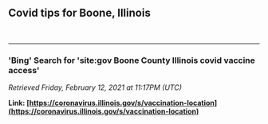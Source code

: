 ## Covid tips for Boone, Illinois


<br>

---
### 'Bing' Search for **'site:gov Boone County Illinois covid vaccine access'**

*Retrieved Friday, February 12, 2021 at 11:17PM (UTC)*

**Link: [https://coronavirus.illinois.gov/s/vaccination-location](https://coronavirus.illinois.gov/s/vaccination-location)**